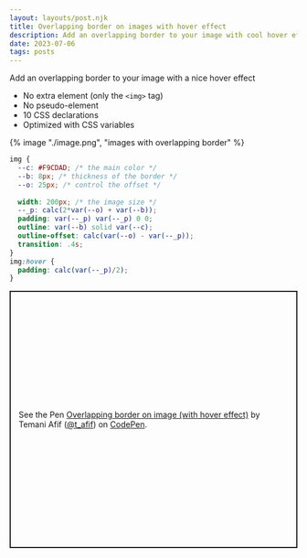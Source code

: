 ```yaml
---
layout: layouts/post.njk
title: Overlapping border on images with hover effect
description: Add an overlapping border to your image with cool hover effect
date: 2023-07-06
tags: posts
---
```


Add an overlapping border to your image with a nice hover effect
* No extra element (only the `<img>` tag)
* No pseudo-element
* 10 CSS declarations
* Optimized with CSS variables

{% image "./image.png", "images with overlapping border" %}

```css
img {
  --c: #F9CDAD; /* the main color */
  --b: 8px; /* thickness of the border */
  --o: 25px; /* control the offset */
  
  width: 200px; /* the image size */
  --_p: calc(2*var(--o) + var(--b));
  padding: var(--_p) var(--_p) 0 0;
  outline: var(--b) solid var(--c);
  outline-offset: calc(var(--o) - var(--_p));
  transition: .4s;
}
img:hover {
  padding: calc(var(--_p)/2);
}
```

<p class="codepen" data-height="450" data-default-tab="result" data-slug-hash="PoxKmgX" data-preview="true" data-user="t_afif" style="height: 450px; box-sizing: border-box; display: flex; align-items: center; justify-content: center; border: 2px solid; margin: 1em 0; padding: 1em;">
  <span>See the Pen <a href="https://codepen.io/t_afif/pen/PoxKmgX">
  Overlapping border on image (with hover effect)</a> by Temani Afif (<a href="https://codepen.io/t_afif">@t_afif</a>)
  on <a href="https://codepen.io">CodePen</a>.</span>
</p>
<script async src="https://cpwebassets.codepen.io/assets/embed/ei.js"></script>

